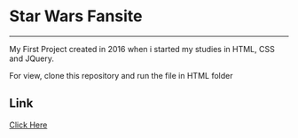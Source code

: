 <h1><b>Star Wars Fansite</b></h1>
<hr>
<p>My First Project created in 2016 when i started my studies in HTML, CSS and JQuery.</p>
<p>For view, clone this repository and run the file in HTML folder</p>

<h2>Link</h2>
<a href="https://gracious-williams-929dbc.netlify.app/html/projeto%20star%20wars" target="_blank">Click Here</a>
